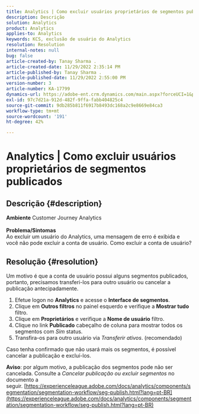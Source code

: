```yaml
---
title: Analytics | Como excluir usuários proprietários de segmentos publicados
description: Descrição
solution: Analytics
product: Analytics
applies-to: Analytics
keywords: KCS, exclusão de usuário do Analytics
resolution: Resolution
internal-notes: null
bug: false
article-created-by: Tanay Sharma .
article-created-date: 11/29/2022 2:35:14 PM
article-published-by: Tanay Sharma .
article-published-date: 11/29/2022 2:55:00 PM
version-number: 3
article-number: KA-17799
dynamics-url: https://adobe-ent.crm.dynamics.com/main.aspx?forceUCI=1&pagetype=entityrecord&etn=knowledgearticle&id=1db12f03-f36f-ed11-9562-6045bd006239
exl-id: 97c7d21a-912d-482f-9ffa-fabb404825c4
source-git-commit: 9db285b811f6917b8493dc168a2c9e8669e84ca3
workflow-type: tm+mt
source-wordcount: '191'
ht-degree: 42%

---
```


# Analytics | Como excluir usuários proprietários de segmentos publicados

## Descrição {#description}

<b>Ambiente</b>
Customer Journey Analytics
<br> <br><b>Problema/Sintomas</b><br>Ao excluir um usuário do Analytics, uma mensagem de erro é exibida e você não pode excluir a conta de usuário. Como excluir a conta de usuário?<br>

## Resolução {#resolution}




Um motivo é que a conta de usuário possui alguns segmentos publicados, portanto, precisamos transferi-los para outro usuário ou cancelar a publicação antecipadamente.

1. Efetue logon no <b>Analytics</b> e acesse o <b>Interface de segmentos</b>.
2. Clique em <b>Outros filtros</b> no painel esquerdo e verifique a <b>Mostrar tudo</b> filtro.
3. Clique em <b>Proprietários</b> e verifique a <b>Nome de usuário</b> filtro.
4. Clique no link <b>Publicado</b> cabeçalho de coluna para mostrar todos os segmentos com *Sim* status.
5. Transfira-os para outro usuário via *Transferir ativos*. (recomendado)


Caso tenha confirmado que não usará mais os segmentos, é possível cancelar a publicação e excluí-los.



<b>Aviso</b>: por algum motivo, a publicação dos segmentos pode não ser cancelada. Consulte a *Cancelar publicação ou excluir segmentos* no documento a seguir. [https://experienceleague.adobe.com/docs/analytics/components/segmentation/segmentation-workflow/seg-publish.html?lang=pt-BR](https://experienceleague.adobe.com/docs/analytics/components/segmentation/segmentation-workflow/seg-publish.html?lang=pt-BR)

